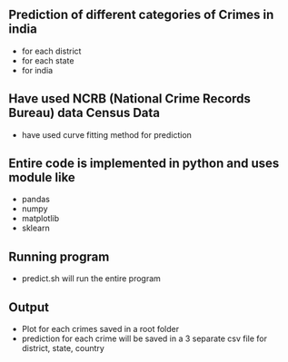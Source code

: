 ## Prediction of different categories of Crimes in india
* for each district
* for each state
* for india

## Have used NCRB (National Crime Records Bureau) data Census Data
* have used curve fitting method for prediction

## Entire code is implemented in python and uses module like
- pandas
- numpy
- matplotlib
- sklearn

## Running program
- predict.sh will run the entire program

## Output
- Plot for each crimes saved in a root folder
- prediction for each crime will be saved in a 3 separate csv file for district, state, country
